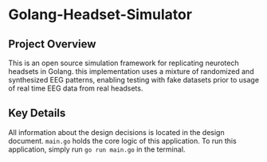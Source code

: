 # Golang-Headset-Simulator

## Project Overview

This is an open source simulation framework for replicating neurotech headsets in Golang. this implementation uses a mixture of randomized and synthesized EEG patterns, enabling testing with fake datasets prior to usage of real time EEG data from real headsets.

## Key Details

All information about the design decisions is located in the design document. `main.go` holds the core logic of this application. To run this application, simply run `go run main.go` in the terminal.
